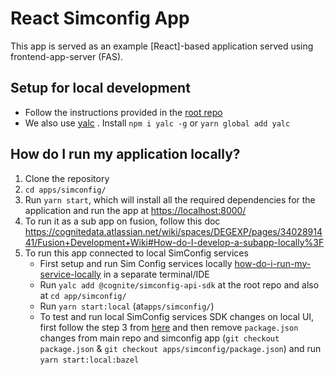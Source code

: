# React Simconfig App

This app is served as an example [React]-based application served using frontend-app-server (FAS).

## Setup for local development

- Follow the instructions provided in the [root repo](https://github.com/cognitedata/applications#setup-for-local-development)
- We also use [yalc](https://www.npmjs.com/package/yalc) . Install `npm i yalc -g` or `yarn global add yalc`

## How do I run my application locally?

1. Clone the repository
2. `cd apps/simconfig/ `
3. Run `yarn start`, which will install all the required dependencies for the application and run the app at [https://localhost:8000/](https://localhost:8000/)
4. To run it as a sub app on fusion, follow this doc https://cognitedata.atlassian.net/wiki/spaces/DEGEXP/pages/3402891441/Fusion+Development+Wiki#How-do-I-develop-a-subapp-locally%3F
5. To run this app connected to local SimConfig services
   - First setup and run Sim Config services locally [how-do-i-run-my-service-locally](https://github.com/cognitedata/application-services/tree/master/services/simconfig-api#how-do-i-run-my-service-locally) in a separate terminal/IDE
   - Run `yalc add @cognite/simconfig-api-sdk` at the root repo and also at `cd app/simconfig/`
   - Run `yarn start:local` (at`apps/simconfig/`)
   - To test and run local SimConfig services SDK changes on local UI, first follow the step 3 from [here](https://github.com/cognitedata/application-services/tree/master/services/simconfig-api#how-do-i-run-my-service-locally) and then remove `package.json` changes from main repo and simconfig app (`git checkout package.json` & `git checkout apps/simconfig/package.json`) and run `yarn start:local:bazel`
